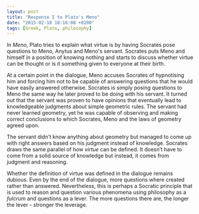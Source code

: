 ```yaml
---
layout: post
title: "Response I to Plato's Meno"
date: "2015-02-18 18:16:08 +0200"
tags: [Greek, Plato, philosophy]
---
```


In _Meno_, Plato tries to explain what virtue is by having Socrates pose questions to Meno, Anytus and Meno's servant. Socrates puts Meno and himself in a position of knowing nothing and starts to discuss whether virtue can be thought or is it something given to everyone at their birth.

At a certain point in the dialogue, Meno accuses Socrates of hypnotising him and forcing him not to be capable of answering questions that he would have easily answered otherwise. Socrates is simply posing questions to Meno the same way he later proved to be doing with his servant. It turned out that the servant was proven to have opinions that eventually lead to knowledgeable judgments about simple geometric rules. The servant had never learned geometry, yet he was capable of observing and making correct conclusions to which Socrates, Meno and the laws of geometry agreed upon.

The servant didn’t know anything about geometry but managed to come up with right answers based on his judgment instead of knowledge. Socrates draws the same parallel of how _virtue_ can be defined. It doesn’t have to come from a solid source of knowledge but instead, it comes from judgment and reasoning.

Whether the definition of virtue was defined in the dialogue remains dubious. Even by the end of the dialogue, more questions where created rather than answered. Nevertheless, this is perhaps a Socratic principle that is used to reason and question various phenomena using philosophy as a _fulcrum_ and questions as a lever. The more questions there are, the longer the lever - stronger the leverage. 
